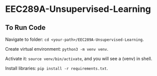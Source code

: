 # EEC289A-Unsupervised-Learning

## To Run Code

Navigate to folder: `cd <your-path>/EEC289A-Unsupervised-Learning`.

Create virtual environment: `python3 -m venv venv`.

Activate it: `source venv/bin/activate`, and you will see a (venv) in shell.

Install libraries: `pip install -r requirements.txt`.
